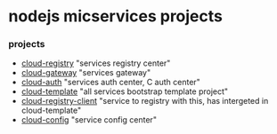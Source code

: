 # nodejs micservices projects

### projects
- [cloud-registry](https://github.com/wanglihui/cloud-registry) "services registry center"
- [cloud-gateway](https://github.com/wanglihui/cloud-gateway) "services gateway"
- [cloud-auth](https://github.com/wanglihui/cloud-auth) "services auth center, C auth center"
- [cloud-template](https://github.com/wanglihui/cloud-template) "all services bootstrap template project"
- [cloud-registry-client](https://github.com/wanglihui/clooud/cloud-registry-client) "service to registry with this, has intergeted in cloud-template"
- [cloud-config](https://github.com/wanglihui/cloud-config) "service config center"
